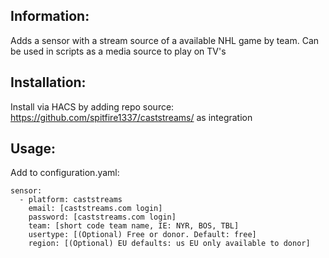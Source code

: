## Information:
Adds a sensor with a stream source of a available NHL game by team. Can be used in scripts as a media source to play on TV's

## Installation:
Install via HACS by adding repo source: https://github.com/spitfire1337/caststreams/ as integration

## Usage:
Add to configuration.yaml:

```
sensor:
  - platform: caststreams
    email: [caststreams.com login]
    password: [caststreams.com login]
    team: [short code team name, IE: NYR, BOS, TBL]
    usertype: [(Optional) Free or donor. Default: free]
    region: [(Optional) EU defaults: us EU only available to donor]
```
